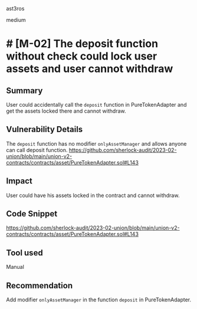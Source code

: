 ast3ros

medium

# # [M-02] The deposit function without check could lock user assets and user cannot withdraw

## Summary

User could accidentally call the `deposit` function in PureTokenAdapter and get the assets locked there and cannot withdraw. 

## Vulnerability Details

The `deposit` function has no modifier `onlyAssetManager` and allows anyone can call deposit function.
https://github.com/sherlock-audit/2023-02-union/blob/main/union-v2-contracts/contracts/asset/PureTokenAdapter.sol#L143

## Impact

User could have his assets locked in the contract and cannot withdraw. 

## Code Snippet

https://github.com/sherlock-audit/2023-02-union/blob/main/union-v2-contracts/contracts/asset/PureTokenAdapter.sol#L143

## Tool used

Manual

## Recommendation

Add modifier `onlyAssetManager` in the function `deposit` in PureTokenAdapter.